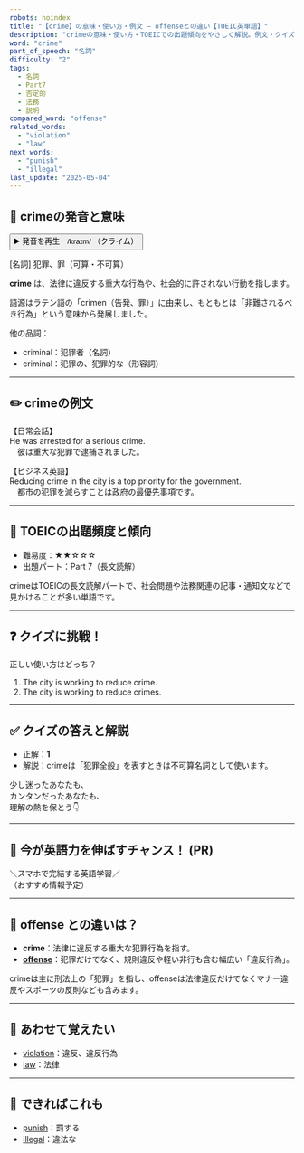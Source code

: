 ```yaml
---
robots: noindex
title: "【crime】の意味・使い方・例文 ― offenseとの違い【TOEIC英単語】"
description: "crimeの意味・使い方・TOEICでの出題傾向をやさしく解説。例文・クイズ付きでoffenseとの違いもわかりやすく学べます。"
word: "crime"
part_of_speech: "名詞"
difficulty: "2"
tags:
  - 名詞
  - Part7
  - 否定的
  - 法務
  - 説明
compared_word: "offense"
related_words:
  - "violation"
  - "law"
next_words:
  - "punish"
  - "illegal"
last_update: "2025-05-04"
---
```


## 🔰 crimeの発音と意味

<button class="play-audio" onclick="playTTS('crime')">
  <span class="play-audio-main">
    ▶️ 発音を再生　/kraɪm/
  </span>
  <span class="play-audio-sub">
    （クライム）
  </span>
</button>

[名詞] 犯罪、罪（可算・不可算）

**crime** は、法律に違反する重大な行為や、社会的に許されない行動を指します。

語源はラテン語の「crimen（告発、罪）」に由来し、もともとは「非難されるべき行為」という意味から発展しました。

他の品詞：  
- criminal：犯罪者（名詞）
- criminal：犯罪の、犯罪的な（形容詞）

---

## ✏️ crimeの例文

【日常会話】  
He was arrested for a serious crime.  
　彼は重大な犯罪で逮捕されました。

【ビジネス英語】  
Reducing crime in the city is a top priority for the government.  
　都市の犯罪を減らすことは政府の最優先事項です。

---

## 🎯 TOEICの出題頻度と傾向

- 難易度：★★☆☆☆
- 出題パート：Part 7（長文読解）

crimeはTOEICの長文読解パートで、社会問題や法務関連の記事・通知文などで見かけることが多い単語です。

---

## ❓ クイズに挑戦！

正しい使い方はどっち？

1. The city is working to reduce crime.  
2. The city is working to reduce crimes.

---

## ✅ クイズの答えと解説

- 正解：**1**
- 解説：crimeは「犯罪全般」を表すときは不可算名詞として使います。

少し迷ったあなたも、  
カンタンだったあなたも、  
理解の熱を保とう👇️

---

## 🚀 今が英語力を伸ばすチャンス！ (PR)

<div class="info-center">
＼スマホで完結する英語学習／<br>  
（おすすめ情報予定）
</div>

---

## 🤔  offense との違いは？

- **crime**：法律に違反する重大な犯罪行為を指す。
- **[offense](/word/offense)**：犯罪だけでなく、規則違反や軽い非行も含む幅広い「違反行為」。

crimeは主に刑法上の「犯罪」を指し、offenseは法律違反だけでなくマナー違反やスポーツの反則なども含みます。

---

## 🧩 あわせて覚えたい

- [violation](/word/violation)：違反、違反行為
- [law](/word/law)：法律

---

## 📖 できればこれも

- [punish](/word/punish)：罰する
- [illegal](/word/illegal)：違法な

<!-- cvid: aid46_bid47 -->
